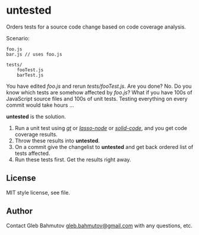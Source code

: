 untested
========

Orders tests for a source code change based on code coverage analysis.

Scenario:
	
	foo.js
	bar.js // uses foo.js

	tests/
		fooTest.js
		barTest.js

You have edited *foo.js* and rerun *tests/fooTest.js*. Are you done? No. Do you know which tests are somehow affected by *foo.js*? What if you have 100s of JavaScript source files and 100s of unit tests. Testing everything on every commit would take hours ...

**untested** is the solution. 

1. Run a unit test using [*gt*](https://github.com/bahmutov/gt) or [*lasso-node*](https://github.com/bahmutov/lasso-node) or [*solid-code*](https://github.com/bahmutov/solid-code), and you get code coverage results.
2. Throw these results into **untested**. 
3. On a commit give the changelist to **untested** and get back ordered list of tests affected.
4. Run these tests first. Get the results right away.

License
-------
MIT style license, see file.

Author
------
Contact Gleb Bahmutov gleb.bahmutov@gmail.com with any questions, etc.


